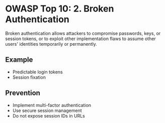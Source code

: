 # OWASP Top 10: 2. Broken Authentication

Broken authentication allows attackers to compromise passwords, keys, or session tokens, or to exploit other implementation flaws to assume other users' identities temporarily or permanently.

## Example
- Predictable login tokens
- Session fixation

## Prevention
- Implement multi-factor authentication
- Use secure session management
- Do not expose session IDs in URLs
